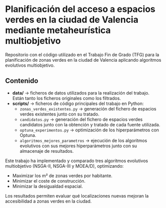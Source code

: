 # Planificación del acceso a espacios verdes en la ciudad de Valencia mediante metaheurística multiobjetivo

Repositorio con el código utilizado en el Trabajo Fin de Grado (TFG) para la planificación de zonas verdes en la ciudad de Valencia aplicando algoritmos evolutivos multiobjetivo.

## Contenido

- **data/** → ficheros de datos utilizados para la realización del trabajo. Están tanto los ficheros originales como los filtrados.  
- **scripts/** → ficheros de código principales del trabajo en Python:  
  - `zonas_verdes_existentes.py` → generación del fichero de espacios verdes existentes junto con su tratado.  
  - `candidatos.py` → generación del fichero de espacios verdes candidatos junto con la obtención y tratado de cada fuente utilizada.  
  - `optuna_experimentos.py` → optimización de los hiperparámetros con Optuna.
  - `algoritmos_mejores_parametros` → ejecución de los algoritmos evolutivos con sus mejores hiperparámetros junto con su almacenaje de resultados.  

Este trabajo ha implementado y comparado tres algoritmos evolutivos multiobjetivo (NSGA-II, NSGA-III y MOEA/D), optimizando:  
- Maximizar los m² de zonas verdes por habitante.
- Minimizar el coste de construcción.  
- Minimizar la desigualdad espacial.  

Los resultados permiten evaluar qué localizaciones nuevas mejoran la accesibilidad a zonas verdes en la ciudad.
